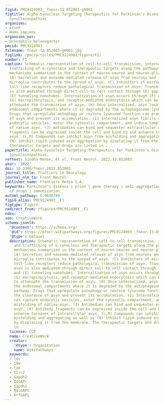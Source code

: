 ```yaml
---
figid: PMC9124903__fneur-13-852003-g0001
figtitle: Alpha-Synuclein Targeting Therapeutics for Parkinson's Disease and Related
  Synucleinopathies
organisms:
- prion
- Homo sapiens
organisms_ner:
- Drosophila melanogaster
pmcid: PMC9124903
filename: fneur-13-852003-g0001.jpg
figlink: /pmc/articles/PMC9124903/figure/F1/
number: F1
caption: Schematic representation of cell-to-cell transmission, internalization, and
  trafficking of α-synuclein and therapeutic targets along the pathways. Molecular
  mechanisms summarized in the context of neuron-neuron and neuron-glial transmission.
  (A) Secretion and exosome-mediated release of asyn from neurons and (B) activated
  microglia contributes to the spread of asyn. (C) Inhibitors of microgliosis and
  toll-like receptors reduce pathological transmission of asyn. Transmission of asyn
  is also mediated through direct cell-to-cell contact through (D) gap junctions and
  (E) tunneling nanotubes. Internalization of asyn occurs through (F) endocytosis,
  (G) macropinocytosis, and receptor-mediated endocytosis which can be targeted to
  attenuate the transmission of asyn. (H) Once internalized, asyn localizes to the
  endosomal compartments where it is degraded by the autophagosome-lysosome pathway.
  Drugs that upregulate autophagy or restore lysosome function can promote the clearance
  of asyn and prevent its accumulation. (I) Internalized asyn fibrils can rupture
  endocytic vesicles, enter the cytosolic compartment, and induce templated misfolding
  of native asyn. (J) Antibodies can bind and sequester extracellular asyn. (K) Antibody
  fragments can be expressed inside the cell and bind to and enhance turnover of intracellular
  asyn. (L,M) Compounds can inhibit asyn from misfolding and aggregating as well as
  (N) inhibit lipid-induced asyn aggregation by displacing it from the membrane. The
  therapeutic targets and drugs are listed in .
papertitle: Alpha-Synuclein Targeting Therapeutics for Parkinson's Disease and Related
  Synucleinopathies.
reftext: Sindhu Menon, et al. Front Neurol. 2022;13:852003.
year: '2022'
doi: 10.3389/fneur.2022.852003
journal_title: Frontiers in Neurology
journal_nlm_ta: Front Neurol
publisher_name: Frontiers Media S.A.
keywords: Parkinson's disease | prion | gene therapy | anti-aggregation | brain delivery
  of drugs | immunization
automl_pathway: 0.9640749
figid_alias: PMC9124903__F1
figtype: Figure
redirect_from: /figures/PMC9124903__F1
ndex: ''
seo: CreativeWork
schema-jsonld:
  '@context': https://schema.org/
  '@id': https://pfocr.wikipathways.org/figures/PMC9124903__fneur-13-852003-g0001.html
  '@type': Dataset
  description: Schematic representation of cell-to-cell transmission, internalization,
    and trafficking of α-synuclein and therapeutic targets along the pathways. Molecular
    mechanisms summarized in the context of neuron-neuron and neuron-glial transmission.
    (A) Secretion and exosome-mediated release of asyn from neurons and (B) activated
    microglia contributes to the spread of asyn. (C) Inhibitors of microgliosis and
    toll-like receptors reduce pathological transmission of asyn. Transmission of
    asyn is also mediated through direct cell-to-cell contact through (D) gap junctions
    and (E) tunneling nanotubes. Internalization of asyn occurs through (F) endocytosis,
    (G) macropinocytosis, and receptor-mediated endocytosis which can be targeted
    to attenuate the transmission of asyn. (H) Once internalized, asyn localizes to
    the endosomal compartments where it is degraded by the autophagosome-lysosome
    pathway. Drugs that upregulate autophagy or restore lysosome function can promote
    the clearance of asyn and prevent its accumulation. (I) Internalized asyn fibrils
    can rupture endocytic vesicles, enter the cytosolic compartment, and induce templated
    misfolding of native asyn. (J) Antibodies can bind and sequester extracellular
    asyn. (K) Antibody fragments can be expressed inside the cell and bind to and
    enhance turnover of intracellular asyn. (L,M) Compounds can inhibit asyn from
    misfolding and aggregating as well as (N) inhibit lipid-induced asyn aggregation
    by displacing it from the membrane. The therapeutic targets and drugs are listed
    in .
  license: CC0
  name: CreativeWork
  creator:
    '@type': Organization
    name: WikiPathways
  keywords:
  - lds
  - 18w
  - tok
  - tlr-2
  - Gapdh2
  - CdGAPr
  - Gapdh1
  - RasGAP1
  - ArfGAP1
---
```


